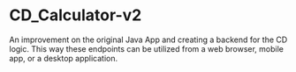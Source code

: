 # CD_Calculator-v2

An improvement on the original Java App and creating a backend for the CD logic. This way these endpoints can be utilized from a web browser, mobile app, or a desktop application.
